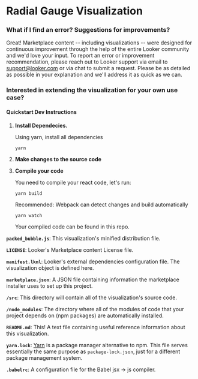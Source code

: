 # Radial Gauge Visualization

### What if I find an error? Suggestions for improvements?
Great! Marketplace content -- including visualizations -- were designed for continuous improvement through the help of the entire Looker community and we'd love your input. To report an error or improvement recommendation, please reach out to Looker support via email to support@looker.com or via chat to submit a request. Please be as detailed as possible in your explanation and we'll address it as quick as we can.


### Interested in extending the visualization for your own use case?
#### Quickstart Dev Instructions
1.  **Install Dependecies.**

    Using yarn, install all dependencies
    ```
    yarn
    ```
2. **Make changes to the source code**

3.  **Compile your code**

    You need to compile your react code, let's run:
    ```
    yarn build
    ```
    Recommended: Webpack can detect changes and build automatically
     ```
    yarn watch
    ```
    Your compiled code can be found in this repo.

**`packed_bubble.js`**: This visualization's minified distribution file. 

**`LICENSE`**: Looker's Marketplace content License file.

**`manifest.lkml`**: Looker's external dependencies configuration file. The visualization object is defined here.

**`marketplace.json`**: A JSON file containing information the marketplace installer uses to set up this project.

**`/src`**: This directory will contain all of the visualization's source code.

**`/node_modules`**: The directory where all of the modules of code that your project depends on (npm packages) are automatically installed.

**`README.md`**: This! A text file containing useful reference information about this visualization.

**`yarn.lock`**: [Yarn](https://yarnpkg.com/) is a package manager alternative to npm. This file serves essentially the same purpose as `package-lock.json`, just for a different package management system.

**`.babelrc`**: A configuration file for the Babel jsx -> js compiler.
